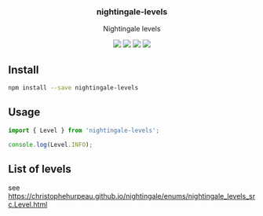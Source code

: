 <h3 align="center">
  nightingale-levels
</h3>

<p align="center">
  Nightingale levels
</p>

<p align="center">
  <a href="https://npmjs.org/package/nightingale-levels"><img src="https://img.shields.io/npm/v/nightingale-levels.svg?style=flat-square"></a>
  <a href="https://npmjs.org/package/nightingale-levels"><img src="https://img.shields.io/npm/dw/nightingale-levels.svg?style=flat-square"></a>
  <a href="https://npmjs.org/package/nightingale-levels"><img src="https://img.shields.io/node/v/nightingale-levels.svg?style=flat-square"></a>
  <a href="https://npmjs.org/package/nightingale-levels"><img src="https://img.shields.io/npm/types/nightingale-levels.svg?style=flat-square"></a>
</p>

## Install

```bash
npm install --save nightingale-levels
```

## Usage

```js
import { Level } from 'nightingale-levels';

console.log(Level.INFO);
```

## List of levels

see https://christophehurpeau.github.io/nightingale/enums/nightingale_levels_src.Level.html
